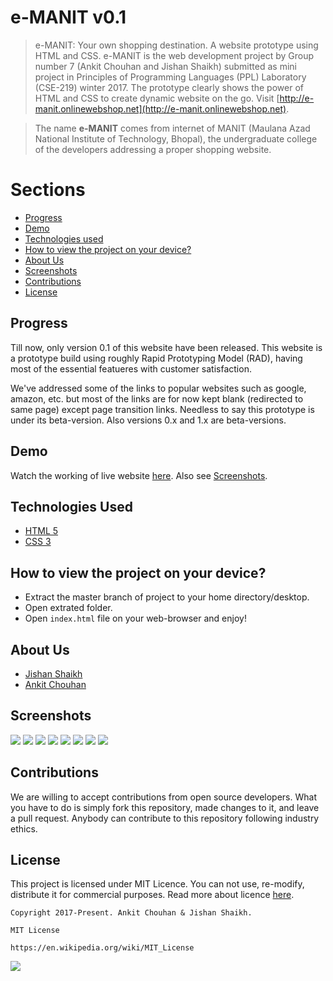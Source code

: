 # e-MANIT v0.1
> e-MANIT: Your own shopping destination. A website prototype using HTML and CSS. e-MANIT is the web development project by Group number 7 (Ankit Chouhan and Jishan Shaikh) submitted as mini project in Principles of Programming Languages (PPL) Laboratory (CSE-219) winter 2017. The prototype clearly shows the power of HTML and CSS to create dynamic website on the go. Visit [http://e-manit.onlinewebshop.net](http://e-manit.onlinewebshop.net).

> The name **e-MANIT** comes from internet of MANIT (Maulana Azad National Institute of Technology, Bhopal), the undergraduate college of the developers addressing a proper shopping website.

# Sections
- [Progress](https://github.com/AnkitJishan/e-MANIT#progress)
- [Demo](https://github.com/AnkitJishan/e-MANIT#demo)
- [Technologies used](https://github.com/AnkitJishan/e-MANIT#technologies-used)
- [How to view the project on your device?](https://github.com/AnkitJishan/e-MANIT#how-to-view-the-project-on-your-device)
- [About Us](https://github.com/AnkitJishan/e-MANIT#about-us)
- [Screenshots](https://github.com/AnkitJishan/e-MANIT#screenshots)
- [Contributions](https://github.com/AnkitJishan/e-MANIT#contributions)
- [License](https://github.com/AnkitJishan/e-MANIT#license)

## Progress
Till now, only version 0.1 of this website have been released. This website is a prototype build using roughly Rapid Prototyping Model (RAD), having most of the essential featueres with customer satisfaction. 

We've addressed some of the links to popular websites such as google, amazon, etc. but most of the links are for now kept blank (redirected to same page) except page transition links. Needless to say this prototype is under its beta-version. Also versions 0.x and 1.x are beta-versions.

## Demo
Watch the working of live website [here](http://e-manit.onlinewebshop.net). Also see [Screenshots](https://github.com/AnkitJishan/e-MANIT#screenshots).

## Technologies Used
- [HTML 5](https://en.wikipedia.org/wiki/HTML)
- [CSS 3](https://en.wikipedia.org/wiki/Cascading_Style_Sheets)

## How to view the project on your device?
- Extract the master branch of project to your home directory/desktop.
- Open extrated folder.
- Open ``index.html`` file on your web-browser and enjoy!

## About Us
- [Jishan Shaikh](github.com/jishanshaikh4)
- [Ankit Chouhan](github.com/ankitchouhandws)

## Screenshots
![](https://github.com/AnkitJishan/e-MANIT/blob/master/resources/Screenshot%20from%202018-07-19%2022-37-04.png)
![](https://github.com/AnkitJishan/e-MANIT/blob/master/resources/Screenshot%20from%202018-07-19%2022-37-47.png)
![](https://github.com/AnkitJishan/e-MANIT/blob/master/resources/Screenshot%20from%202018-07-19%2022-41-00.png)
![](https://github.com/AnkitJishan/e-MANIT/blob/master/resources/Screenshot%20from%202018-07-19%2022-41-13.png)
![](https://github.com/AnkitJishan/e-MANIT/blob/master/resources/Screenshot%20from%202018-07-19%2022-41-17.png)
![](https://github.com/AnkitJishan/e-MANIT/blob/master/resources/Screenshot%20from%202018-07-19%2022-41-30.png)
![](https://github.com/AnkitJishan/e-MANIT/blob/master/resources/Screenshot%20from%202018-07-19%2022-43-41.png)
![](https://github.com/AnkitJishan/e-MANIT/blob/master/resources/Screenshot%20from%202018-07-19%2022-43-48.png)

## Contributions
We are willing to accept contributions from open source developers. What you have to do is simply fork this repository, made changes to it, and leave a pull request. Anybody can contribute to this repository following industry ethics.

## License
This project is licensed under MIT Licence. You can not use, re-modify, distribute it for commercial purposes. Read more about licence [here](https://en.wikipedia.org/wiki/MIT_License).

    Copyright 2017-Present. Ankit Chouhan & Jishan Shaikh.

    MIT License

    https://en.wikipedia.org/wiki/MIT_License

![](https://upload.wikimedia.org/wikipedia/commons/f/f8/License_icon-mit-88x31-2.svg)

